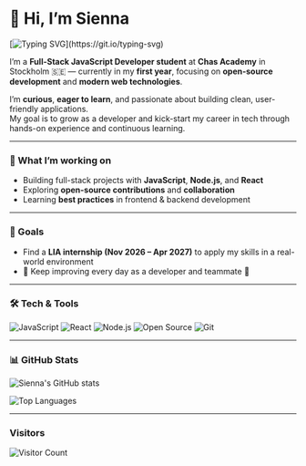 # 👋 Hi, I’m Sienna 

[![Typing SVG](https://readme-typing-svg.demolab.com/?lines=WELCOME!)](https://git.io/typing-svg)

I’m a **Full-Stack JavaScript Developer student** at **Chas Academy** in Stockholm 🇸🇪 — currently in my **first year**, focusing on **open-source development** and **modern web technologies**.

I’m **curious**, **eager to learn**, and passionate about building clean, user-friendly applications.  
My goal is to grow as a developer and kick-start my career in tech through hands-on experience and continuous learning.

---

### 🌱 What I’m working on
- Building full-stack projects with **JavaScript**, **Node.js**, and **React**
- Exploring **open-source contributions** and **collaboration**
- Learning **best practices** in frontend & backend development

---

### 🎯 Goals
-  Find a **LIA internship (Nov 2026 – Apr 2027)** to apply my skills in a real-world environment  
- 🌟 Keep improving every day as a developer and teammate 🌟  

---

### 🛠️ Tech & Tools
![JavaScript](https://img.shields.io/badge/Code-JavaScript-yellow?logo=javascript)
![React](https://img.shields.io/badge/Frontend-React-61DAFB?logo=react)
![Node.js](https://img.shields.io/badge/Backend-Node.js-339933?logo=node.js)
![Open Source](https://img.shields.io/badge/Focus-Open%20Source-blue?logo=github)
![Git](https://img.shields.io/badge/Version%20Control-Git-F05032?logo=git&logoColor=fff)

---

### 📊 GitHub Stats

![Sienna's GitHub stats](https://github-readme-stats.vercel.app/api?username=siensky&show_icons=true&theme=solarized-light)  

![Top Languages](https://github-readme-stats.vercel.app/api/top-langs/?username=siensky&layout=compact&theme=solarized-light)

---

### Visitors
![Visitor Count](https://komarev.com/ghpvc/?username=siensky&style=flat-square&color=blue)
